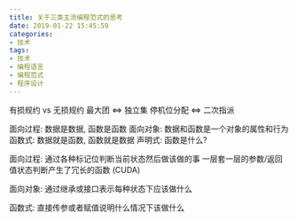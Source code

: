 ```yaml
---
title: 关于三类主流编程范式的思考
date: 2019-01-22 15:45:59
categories:
- 技术
tags:
- 技术
- 编程语言
- 编程范式
- 程序设计
---
```

有损规约 vs 无损规约
最大团 <=> 独立集
停机位分配 <=> 二次指派

面向过程: 数据是数据, 函数是函数
面向对象: 数据和函数是一个对象的属性和行为
函数式: 数据就是函数, 函数就是数据
声明式: 函数是什么?

面向过程: 通过各种标记位判断当前状态然后做该做的事
一层套一层的参数/返回值状态判断产生了冗长的函数 (CUDA)

面向对象: 通过继承或接口表示每种状态下应该做什么

函数式: 直接传参或者赋值说明什么情况下该做什么